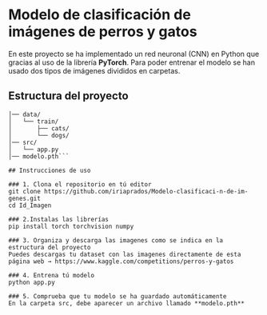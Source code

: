 # Modelo de clasificación de imágenes de perros y gatos 

En este proyecto se ha implementado un red neuronal (CNN) en Python que gracias al uso de la librería **PyTorch**. Para poder entrenar el modelo se han usado dos tipos de imágenes divididos en carpetas.

## Estructura del proyecto 

```Id_Imagen/
│── data/
│   └── train/
│       ├── cats/
│       └── dogs/
│── src/
│   └── app.py
│── modelo.pth```

## Instrucciones de uso 

### 1. Clona el repositorio en tú editor
git clone https://github.com/iriaprados/Modelo-clasificaci-n-de-im-genes.git
cd Id_Imagen

### 2.Instalas las librerías
pip install torch torchvision numpy

### 3. Organiza y descarga las imagenes como se indica en la estructura del proyecto
Puedes descargas tu dataset con las imagenes directamente de esta página web → https://www.kaggle.com/competitions/perros-y-gatos
 
### 4. Entrena tú modelo 
python app.py

### 5. Comprueba que tu modelo se ha guardado automáticamente
En la carpeta src, debe aparecer un archivo llamado **modelo.pth**
